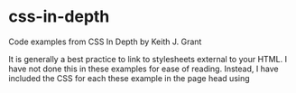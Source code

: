 # css-in-depth
Code examples from CSS In Depth by Keith J. Grant

It is generally a best practice to link to stylesheets external to your HTML. I have not done this in these examples for ease of reading. Instead, I have included the CSS for each these example in the page head using <style> tags.
